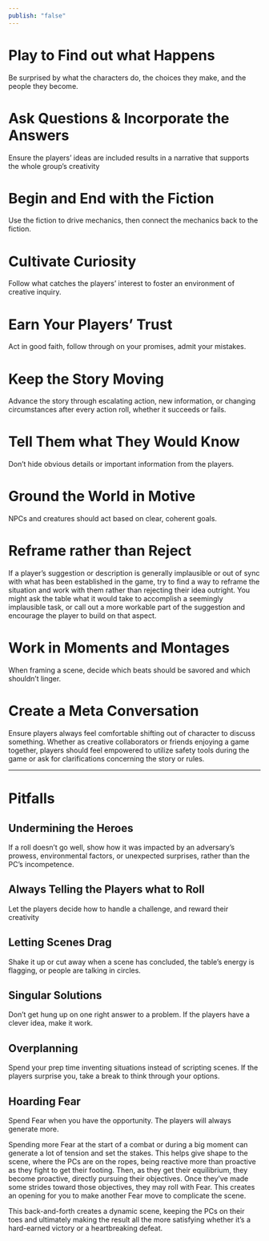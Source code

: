 ```yaml
---
publish: "false"
---
```

# Play to Find out what Happens
Be surprised by what the characters do, the choices they make, and the people they become.
# Ask Questions & Incorporate the Answers
Ensure the players’ ideas are included results in a narrative that supports the whole group’s creativity
# Begin and End with the Fiction
Use the fiction to drive mechanics, then connect the mechanics back to the fiction.
# Cultivate Curiosity
Follow what catches the players’ interest to foster an environment of creative inquiry.
# Earn Your Players’ Trust
Act in good faith, follow through on your promises, admit your mistakes.
# Keep the Story Moving
Advance the story through escalating action, new information, or changing circumstances after every action roll, whether it succeeds or fails.
# Tell Them what They Would Know
Don’t hide obvious details or important information from the players.
# Ground the World in Motive
NPCs and creatures should act based on clear, coherent goals.
# Reframe rather than Reject
If a player’s suggestion or description is generally implausible or out of sync with what has been established in the game, try to find a way to reframe the situation and work with them rather than rejecting their idea outright. You might ask the table what it would take to accomplish a seemingly implausible task, or call out a more workable part of the suggestion and encourage the player to build on that aspect.
# Work in Moments and Montages
When framing a scene, decide which beats should be savored and which shouldn’t linger.
# Create a Meta Conversation
Ensure players always feel comfortable shifting out of character to discuss something. Whether as creative collaborators or friends enjoying a game together, players should feel empowered to utilize safety tools during the game or ask for clarifications concerning the story or rules.

***

# Pitfalls

## Undermining the Heroes
If a roll doesn’t go well, show how it was impacted by an adversary’s prowess, environmental factors, or unexpected surprises, rather than the PC’s incompetence.
## Always Telling the Players what to Roll
Let the players decide how to handle a challenge, and reward their creativity
## Letting Scenes Drag
Shake it up or cut away when a scene has concluded, the table’s energy is flagging, or people are talking in circles.
## Singular Solutions
Don’t get hung up on one right answer to a problem. If the players have a clever idea, make it work.
## Overplanning
Spend your prep time inventing situations instead of scripting scenes. If the players surprise you, take a break to think through your options.
## Hoarding Fear
Spend Fear when you have the opportunity. The players will always generate more.

Spending more Fear at the start of a combat or during a big moment can generate a lot of tension and set the stakes. This helps give shape to the scene, where the PCs are on the ropes, being reactive more than proactive as they fight to get their footing. Then, as they get their equilibrium, they become proactive, directly pursuing their objectives. Once they’ve made some strides toward those objectives, they may roll with Fear. This creates an opening for you to make another Fear move to complicate the scene.

This back-and-forth creates a dynamic scene, keeping the PCs on their toes and ultimately making the result all the more satisfying whether it’s a hard-earned victory or a heartbreaking defeat.
